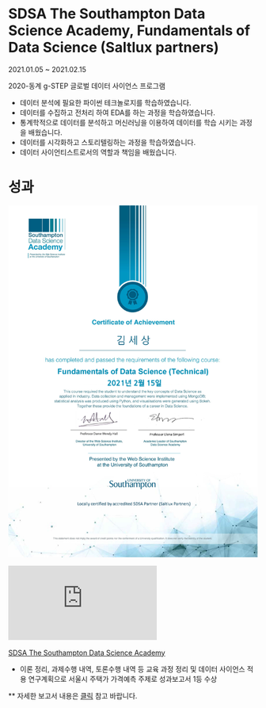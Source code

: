 # SDSA The Southampton Data Science Academy, Fundamentals of Data Science (Saltlux partners)

2021.01.05 ~ 2021.02.15

2020-동계 g-STEP 글로벌 데이터 사이언스 프로그램 



- 데이터 분석에 필요한 파이썬 테크놀로지를 학습하였습니다.
- 데이터를 수집하고 전처리 하여 EDA를 하는 과정을 학습하였습니다.
- 통계학적으로 데이터를 분석하고 머신러닝을 이용하여 데이터를 학습 시키는 과정을 배웠습니다.
- 데이터를 시각화하고 스토리텔링하는 과정을 학습하였습니다.
- 데이터 사이언티스트로서의 역할과 책임을 배웠습니다.

# 성과

![image](https://github.com/worldpapa/gStep/blob/main/SDSA.png)

![최우수상.pdf](https://github.com/worldpapa/gStep/blob/main/최우수상.pdf)

[SDSA The Southampton Data Science Academy](https://cms.pknu.ac.kr/pknusme/view.do?no=13640&idx=483693&view=view&pageIndex=1&sv=&sw=)

* 이론 정리, 과제수행 내역, 토론수행 내역 등 교육 과정 정리 및 데이터 사이언스 적용 연구계획으로 서울시 주택가 가격예측 주제로 성과보고서 1등 수상

** 자세한 보고서 내용은 [클릭](https://github.com/worldpapa/gStep/blob/main/g-STEP%20%E1%84%87%E1%85%A9%E1%84%80%E1%85%A9%E1%84%89%E1%85%A5_201711894%E1%84%80%E1%85%B5%E1%86%B7%E1%84%89%E1%85%A6%E1%84%89%E1%85%A1%E1%86%BC.pdf) 참고 바랍니다.
